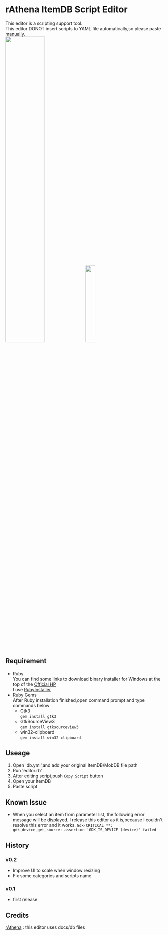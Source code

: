 # rAthena ItemDB Script Editor
This editor is a scripting support tool.  
This editor DONOT insert scripts to YAML file automatically,so please paste manually.  
<img src="https://user-images.githubusercontent.com/59181965/100858159-f6990f00-34d0-11eb-9a14-8deb720488e0.png" width=50%>
<img src="https://user-images.githubusercontent.com/59181965/100858163-f8fb6900-34d0-11eb-9519-7ff1031cab18.png" width=25%>

## Requirement
* Ruby  
You can find some links to download binary installer for Windows at the top of the [Official HP](https://www.ruby-lang.org/en/downloads/)  
I use [RubyInstaller](https://rubyinstaller.org/)  
* Ruby Gems  
After Ruby installation finished,open command prompt and type commands below  
  * Gtk3  
    `gem install gtk3`  
  * GtkSourceView3  
    `gem install gtksourceview3`  
  * win32-clipboard  
    `gem install win32-clipboard`  

## Useage
1. Open 'db.yml',and add your original ItemDB/MobDB file path
2. Run 'editor.rb'
3. After editing script,push `Copy Script` button
4. Open your ItemDB
5. Paste script

## Known Issue
* When you select an item from parameter list, the following error message will be displayed.
I release this editor as it is,because I couldn't resolve this error and it works.
`Gdk-CRITICAL **: gdk_device_get_source: assertion 'GDK_IS_DEVICE (device)' failed`

## History
### v0.2
* Improve UI to scale when window resizing
* Fix some categories and scripts name

### v0.1
* first release

## Credits
[rAthena](https://rathena.org/) : this editor uses docs/db files
